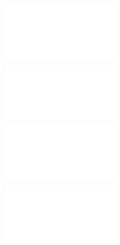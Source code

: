 ![@](steps/file.130a2556.md)

![@](steps/_.57726d9b.md)

![@](steps/file.dca1aa55.md)

![@](steps/Please%20make%20all%20of%20these%20changes%20to%20only%20part%203%20of%20the%20test.722ee347.md)